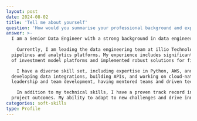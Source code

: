 ```yaml
---
layout: post
date: 2024-08-02
title: 'Tell me about yourself'
question: 'How would you summarise your professional background and experience?'
answer: >-
  I am a Senior Data Engineer with a strong background in data engineering, application development, and project management. 
  
    Currently, I am leading the data engineering team at illio Technology Ltd, where I design and implement AWS-based ETL 
  pipelines and analytics platforms. My experience includes significant roles at BlackRock, where I led the development 
  of investment model platforms and implemented robust solutions for fixed income models.

    I have a diverse skill set, including expertise in Python, AWS, and full-stack development. My career has involved 
  developing data integrations, building APIs, and working on cloud-native solutions. I also have a solid foundation in 
  leadership and team development, having mentored teams and driven technical excellence across various projects.

    In addition to my technical skills, I have a proven track record in improving processes and ensuring successful 
  project outcomes. My ability to adapt to new challenges and drive innovation has been a key factor in my career success.
categories: soft-skills
type: Profile
---
```

